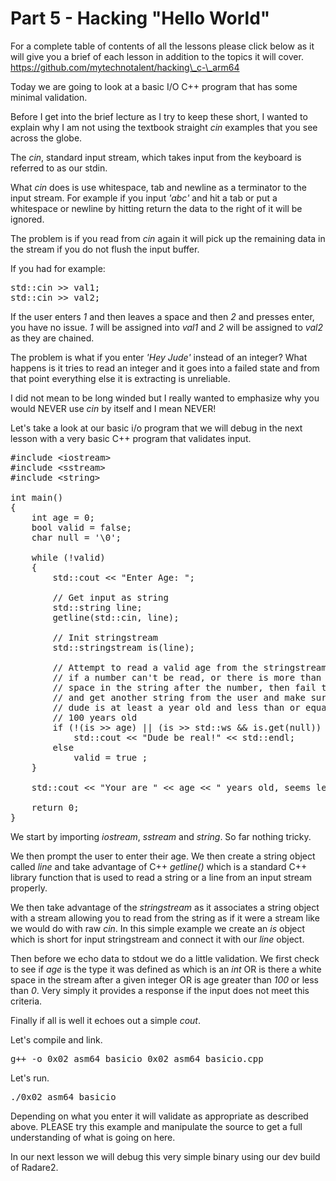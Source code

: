 # Part 5 - Hacking "Hello World"

For a complete table of contents of all the lessons please click below as it will give you a brief of each lesson in addition to the topics it will cover. https://github.com/mytechnotalent/hacking\_c-\_arm64

Today we are going to look at a basic I/O C++ program that has some minimal validation.

Before I get into the brief lecture as I try to keep these short, I wanted to explain why I am not using the textbook straight _cin_ examples that you see across the globe.

The _cin_, standard input stream, which takes input from the keyboard is referred to as our stdin.

What _cin_ does is use whitespace, tab and newline as a terminator to the input stream. For example if you input _'abc'_ and hit a tab or put a whitespace or newline by hitting return the data to the right of it will be ignored.

The problem is if you read from _cin_ again it will pick up the remaining data in the stream if you do not flush the input buffer.

If you had for example:

<pre spellcheck="false">std::cin &gt;&gt; val1;
std::cin &gt;&gt; val2;
</pre>

If the user enters _1_ and then leaves a space and then _2_ and presses enter, you have no issue. _1_ will be assigned into _val1_ and _2_ will be assigned to _val2_ as they are chained.

The problem is what if you enter _'Hey Jude'_ instead of an integer? What happens is it tries to read an integer and it goes into a failed state and from that point everything else it is extracting is unreliable.

I did not mean to be long winded but I really wanted to emphasize why you would NEVER use _cin_ by itself and I mean NEVER!

Let's take a look at our basic i/o program that we will debug in the next lesson with a very basic C++ program that validates input.

<pre spellcheck="false">#include &lt;iostream&gt;
#include &lt;sstream&gt;
#include &lt;string&gt;

int main()
{
    int age = 0;
    bool valid = false;
    char null = '\0';

    while (!valid)
    {
        std::cout &lt;&lt; "Enter Age: ";

        // Get input as string
        std::string line;
        getline(std::cin, line);

        // Init stringstream
        std::stringstream is(line);

        // Attempt to read a valid age from the stringstream and
        // if a number can't be read, or there is more than white
        // space in the string after the number, then fail the read
        // and get another string from the user and make sure the 
        // dude is at least a year old and less than or equal to
        // 100 years old
        if (!(is &gt;&gt; age) || (is &gt;&gt; std::ws &amp;&amp; is.get(null)) || age &gt;= 100 || age &lt;= 0)
            std::cout &lt;&lt; "Dude be real!" &lt;&lt; std::endl;
        else
            valid = true ;
    }

    std::cout &lt;&lt; "Your are " &lt;&lt; age &lt;&lt; " years old, seems legit!" &lt;&lt; std::endl;

    return 0;
}
</pre>

We start by importing _iostream_, _sstream_ and _string_. So far nothing tricky.

We then prompt the user to enter their age. We then create a string object called _line_ and take advantage of C++ _getline()_ which is a standard C++ library function that is used to read a string or a line from an input stream properly.

We then take advantage of the _stringstream_ as it associates a string object with a stream allowing you to read from the string as if it were a stream like we would do with raw _cin_. In this simple example we create an _is_ object which is short for input stringstream and connect it with our _line_ object.

Then before we echo data to stdout we do a little validation. We first check to see if _age_ is the type it was defined as which is an _int_ OR is there a white space in the stream after a given integer OR is age greater than _100_ or less than _0_. Very simply it provides a response if the input does not meet this criteria.

Finally if all is well it echoes out a simple _cout_.

Let's compile and link.

<pre spellcheck="false">g++ -o 0x02_asm64_basicio 0x02_asm64_basicio.cpp
</pre>

Let's run.

<pre spellcheck="false">./0x02_asm64_basicio
</pre>

Depending on what you enter it will validate as appropriate as described above. PLEASE try this example and manipulate the source to get a full understanding of what is going on here.

In our next lesson we will debug this very simple binary using our dev build of Radare2.